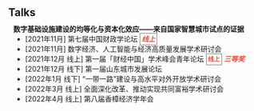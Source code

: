 <h1 id="talks"></h1>

<h2 style="margin: 60px 0px 10px;">Talks</h2>


<h4 style="margin:0 10px 0;">数字基础设施建设的均等化与资本化效应——来自国家智慧城市试点的证据</h4>

<!-- <ul style="margin:0 0 5px;">
  <li><a href=""><autocolor>[2021年11月 线上] 第七届中国财政学论坛</autocolor></a></li>
  <li><a href=""><autocolor>[2021年11月 线上] 数字经济、人工智能与经济高质量发展学术研讨会</autocolor></a></li>
  <li><a href=""><autocolor>[2021年12月 线上] 第一届「财经中国」学术峰会青年论坛</autocolor></a></li>
  <li><a href=""><autocolor>[2021年12月 线下] 第一届山东城市发展论坛</autocolor></a></li>
  <li><a href=""><autocolor>[2022年1月 线下] “一带一路”建设与高水平对外开放学术研讨会</autocolor></a></li>
  <li><a href=""><autocolor>[2022年3月 线上] 全面深化改革、推动实现共同富裕学术研讨会</autocolor></a></li>
  <li><a href=""><autocolor>[2022年4月 线上] 第八界香樟经济学年会</autocolor></a></li>
</ul> -->

<ul style="margin:0 10px 5px;">
  <li>[2021年11月] 第七届中国财政学论坛   <strong><i style="color:#e74d3c; border:1px solid #757575; padding: 3px;font-size: 0.85rem;">线上</i></strong></li>  
  <li>[2021年11月] 数字经济、人工智能与经济高质量发展学术研讨会</li>
  <li>[2021年12月 线上] 第一届「财经中国」学术峰会青年论坛 <strong style="color:#e74d3c; border:1px solid #757575; padding: 3px;font-size: 12px;">线上</strong> <strong> <i style="color:#e74d3c">三等奖</i></strong></li>
  <li>[2021年12月 线下] 第一届山东城市发展论坛</li>
  <li>[2022年1月 线下] “一带一路”建设与高水平对外开放学术研讨会</li>
  <li>[2022年3月 线上] 全面深化改革、推动实现共同富裕学术研讨会</li>
  <li><autocolor>[2022年4月 线上] 第八届香樟经济学年会</autocolor></li>
</ul>

<!-- <h4 style="margin:0 10px 0;">...</h4>

<ul style="margin:0 0 5px;">
  <li>...</li>
</ul>

<h4 style="margin:0 10px 0;">,,,,</h4>

<ul style="margin:0 0 5px;">
  <li>...</li>
</ul>

<h4 style="margin:0 10px 0;">...</h4>

<ul style="margin:0 0 20px;">
  <li>...</li>
</ul> -->

